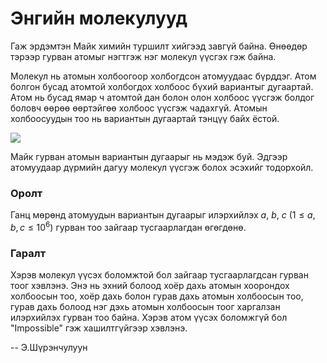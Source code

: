 Энгийн молекулууд
=================

Гаж эрдэмтэн Майк химийн туршилт хийгээд завгүй байна. Өнөөдөр тэрээр гурван
атомыг нэгтгэж нэг молекул үүсгэх гэж байна.

Молекул нь атомын холбоогоор холбогдсон атомуудаас бүрддэг.
Атом болгон бусад атомтой холбогдох холбоос бүхий вариантыг дугаартай. Атом нь
бусад ямар ч атомтой дан болон олон холбоос үүсгэж болдог боловч өөрөө
өөртэйгөө холбоос үүсгэж чадахгүй. Атомын холбоосуудын тоо нь вариантын дугаартай
тэнцүү байх ёстой.

![][1]

Майк гурван атомын вариантын дугаарыг нь мэдэж буй. Эдгээр атомуудаар дүрмийн
дагуу молекул үүсгэж болох эсэхийг тодорхойл.

### Оролт
Ганц мөрөнд атомуудын вариантын дугаарыг илэрхийлэх $a$, $b$, $c$ ($1 ≤ a, b, c ≤ 10^6$)
гурван тоо зайгаар тусгаарлагдан өгөгдөнө.

### Гаралт

Хэрэв молекул үүсэх боломжтой бол зайгаар тусгаарлагдсан гурван тоог хэвлэнэ.
Энэ нь эхний болоод хоёр дахь атомын хоорондох холбоосын тоо, хоёр дахь болон гурав
дахь атомын холбоосын тоо, гурав дахь болоод нэг дэхь атомын холбоосын
тоог харгалзан илэрхийлэх гурван тоо байна. Хэрэв атом үүсэх боломжгүй бол "Impossible"
гэж хашилтгүйгээр хэвлэнэ.

  [1]: http://espresso.codeforces.com/0ef8f61871aebb7d194eadf8ee9a8423dc190d8c.png

-- Э.Шүрэнчулуун
